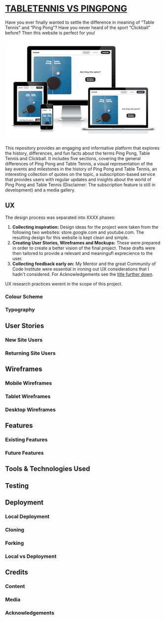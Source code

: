 # [TABLETENNIS VS PINGPONG](https://benschaf.github.io/tabletennis-vs-pingpong)

Have you ever finally wanted to settle the difference in meaning of “Table Tennis” and “Ping Pong”? Have you never heard of the sport “Clickball” before? Then this website is perfect for you!

![iamresponsive mockup image](documentation/images/mockup.png)

This repository provides an engaging and informative platform that explores the history, differences, and fun facts about the terms Ping Pong, Table Tennis and Clickball. It includes five sections, covering the general differences of Ping Pong and Table Tennis, a visual representation of the key events and milestones in the history of Ping Pong and Table Tennis, an interesting collection of quotes on the topic, a subscription-based service that provides users with regular updates and insights about the world of Ping Pong and Table Tennis (Disclaimer: The subscription feature is still in development) and a media gallery.

## UX
The design process was separated into XXXX phases:
1. **Collecting inspiration:** Design ideas for the project were taken from the following two websites: store.google.com and youtube.com. The resulting design for this website is kept clean and simple.
2. **Creating User Stories, Wireframes and Mockups:** These were prepared in order to create a better vision of the final project. These drafts were then tailored to provide a relevant and meaningufl exprecience to the user.
3. **Collecting feedback early on:** My Mentor and the great Community of Code Institute were essential in ironing out UX considerations that I hadn't considered. For Acknowledgements see the [title further down](###Acknowledgements).

UX research practices werent in the scope of this project.

### Colour Scheme

### Typography

## User Stories

### New Site Users

### Returning Site Users

## Wireframes

### Mobile Wireframes

### Tablet Wireframes

### Desktop Wireframes

## Features

### Existing Features

### Future Features

## Tools & Technologies Used

## Testing

## Deployment

### Local Deployment

### Cloning

### Forking

### Local vs Deployment

## Credits

### Content

### Media

### Acknowledgements